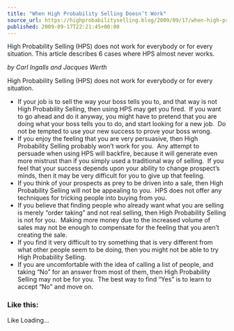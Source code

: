 ```yaml
---
title: "When High Probability Selling Doesn’t Work"
source_url: https://highprobabilityselling.blog/2009/09/17/when-high-probability-selling-doesnt-work
published: 2009-09-17T22:21:45+00:00
---
```

High Probability Selling (HPS) does not work for everybody or for every situation. This article describes 6 cases where HPS almost never works.




*by Carl Ingalls and Jacques Werth*



High Probability Selling (HPS) does not work for everybody or for every situation.


* If your job is to sell the way your boss tells you to, and that way is not High Probability Selling, then using HPS may get you fired.  If you want to go ahead and do it anyway, you might have to pretend that you are doing what your boss tells you to do, and start looking for a new job.  Do not be tempted to use your new success to prove your boss wrong.
* If you enjoy the feeling that you are very persuasive, then High Probability Selling probably won’t work for you.  Any attempt to persuade when using HPS will backfire, because it will generate even more mistrust than if you simply used a traditional way of selling.  If you feel that your success depends upon your ability to change prospect’s minds, then it may be very difficult for you to give up that feeling.
* If you think of your prospects as prey to be driven into a sale, then High Probability Selling will not be appealing to you.  HPS does not offer any techniques for tricking people into buying from you.
* If you believe that finding people who already want what you are selling is merely “order taking” and not real selling, then High Probability Selling is not for you.  Making more money due to the increased volume of sales may not be enough to compensate for the feeling that you aren’t creating the sale.
* If you find it very difficult to try something that is very different from what other people seem to be doing, then you might not be able to try High Probability Selling.
* If you are uncomfortable with the idea of calling a list of people, and taking “No” for an answer from most of them, then High Probability Selling may not be for you.  The best way to find “Yes” is to learn to accept “No” and move on.


### Like this:

Like Loading...
